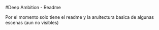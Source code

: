 #Deep Ambition - Readme 

Por el momento solo tiene el readme y la aruitectura basica de algunas escenas (aun no visibles)
